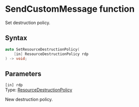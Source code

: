 # SendCustomMessage function

Set destruction policy.

## Syntax

```cpp
auto SetResourceDestructionPolicy(
    [in] ResourceDestructionPolicy rdp
) -> void;
```

## Parameters

`[in] rdp`</br>
Type: [ResourceDestructionPolicy](ne-notifyicon-resourcedestructionpolicy.md)

New destruction policy.
